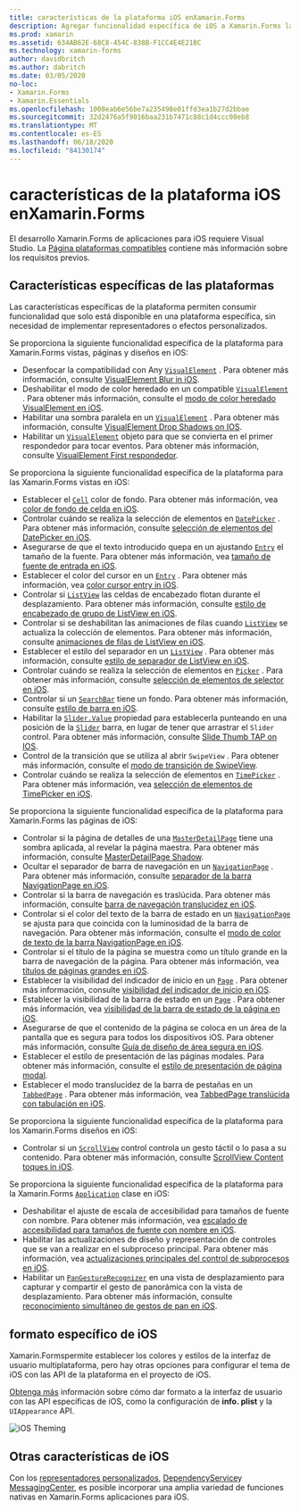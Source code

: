 ```yaml
---
title: características de la plataforma iOS enXamarin.Forms
description: Agregar funcionalidad específica de iOS a Xamarin.Forms las aplicaciones.
ms.prod: xamarin
ms.assetid: 634AB62E-68C8-454C-838B-F1CC4E4E21BC
ms.technology: xamarin-forms
author: davidbritch
ms.author: dabritch
ms.date: 03/05/2020
no-loc:
- Xamarin.Forms
- Xamarin.Essentials
ms.openlocfilehash: 1008eab6e56be7a235498e01ffd3ea1b27d2bbae
ms.sourcegitcommit: 32d2476a5f9016baa231b7471c88c1d4ccc08eb8
ms.translationtype: MT
ms.contentlocale: es-ES
ms.lasthandoff: 06/18/2020
ms.locfileid: "84130174"
---
```

# <a name="ios-platform-features-in-xamarinforms"></a>características de la plataforma iOS enXamarin.Forms

El desarrollo Xamarin.Forms de aplicaciones para iOS requiere Visual Studio. La [Página plataformas compatibles](~/get-started/supported-platforms.md) contiene más información sobre los requisitos previos.

## <a name="platform-specifics"></a>Características específicas de las plataformas

Las características específicas de la plataforma permiten consumir funcionalidad que solo está disponible en una plataforma específica, sin necesidad de implementar representadores o efectos personalizados.

Se proporciona la siguiente funcionalidad específica de la plataforma para Xamarin.Forms vistas, páginas y diseños en iOS:

- Desenfocar la compatibilidad con Any [`VisualElement`](xref:Xamarin.Forms.VisualElement) . Para obtener más información, consulte [VisualElement Blur in iOS](visualelement-blur.md).
- Deshabilitar el modo de color heredado en un compatible [`VisualElement`](xref:Xamarin.Forms.VisualElement) . Para obtener más información, consulte el [modo de color heredado VisualElement en iOS](legacy-color-mode.md).
- Habilitar una sombra paralela en un [`VisualElement`](xref:Xamarin.Forms.VisualElement) . Para obtener más información, consulte [VisualElement Drop Shadows on IOS](visualelement-drop-shadow.md).
- Habilitar un [`VisualElement`](xref:Xamarin.Forms.VisualElement) objeto para que se convierta en el primer respondedor para tocar eventos. Para obtener más información, consulte [VisualElement First respondedor](visualelement-first-responder.md).

Se proporciona la siguiente funcionalidad específica de la plataforma para las Xamarin.Forms vistas en iOS:

- Establecer el [`Cell`](xref:Xamarin.Forms.Cell) color de fondo. Para obtener más información, vea [color de fondo de celda en iOS](cell-background-color.md).
- Controlar cuándo se realiza la selección de elementos en [`DatePicker`](xref:Xamarin.Forms.DatePicker) . Para obtener más información, consulte [selección de elementos del DatePicker en iOS](datepicker-selection.md).
- Asegurarse de que el texto introducido quepa en un ajustando [`Entry`](xref:Xamarin.Forms.Entry) el tamaño de la fuente. Para obtener más información, vea [tamaño de fuente de entrada en iOS](entry-font-size.md).
- Establecer el color del cursor en un [`Entry`](xref:Xamarin.Forms.Entry) . Para obtener más información, vea [color cursor entry in iOS](entry-cursor-color.md).
- Controlar si [`ListView`](xref:Xamarin.Forms.ListView) las celdas de encabezado flotan durante el desplazamiento. Para obtener más información, consulte [estilo de encabezado de grupo de ListView en iOS](listview-group-header-style.md).
- Controlar si se deshabilitan las animaciones de filas cuando [`ListView`](xref:Xamarin.Forms.ListView) se actualiza la colección de elementos. Para obtener más información, consulte [animaciones de filas de ListView en iOS](listview-row-animations.md).
- Establecer el estilo del separador en un [`ListView`](xref:Xamarin.Forms.ListView) . Para obtener más información, consulte [estilo de separador de ListView en iOS](listview-separator-style.md).
- Controlar cuándo se realiza la selección de elementos en [`Picker`](xref:Xamarin.Forms.Picker) . Para obtener más información, consulte [selección de elementos de selector en iOS](picker-selection.md).
- Controlar si un [`SearchBar`](xref:Xamarin.Forms.SearchBar) tiene un fondo. Para obtener más información, consulte [estilo de barra en iOS](searchbar-style.md).
- Habilitar la [`Slider.Value`](xref:Xamarin.Forms.Slider.Value) propiedad para establecerla punteando en una posición de la [`Slider`](xref:Xamarin.Forms.Slider) barra, en lugar de tener que arrastrar el `Slider` control. Para obtener más información, consulte [Slide Thumb TAP on IOS](slider-thumb.md).
- Control de la transición que se utiliza al abrir `SwipeView` . Para obtener más información, consulte el [modo de transición de SwipeView](swipeview-swipetransitionmode.md).
- Controlar cuándo se realiza la selección de elementos en [`TimePicker`](xref:Xamarin.Forms.TimePicker) . Para obtener más información, vea [selección de elementos de TimePicker en iOS](timepicker-selection.md).

Se proporciona la siguiente funcionalidad específica de la plataforma para Xamarin.Forms las páginas de iOS:

- Controlar si la página de detalles de una [`MasterDetailPage`](xref:Xamarin.Forms.MasterDetailPage) tiene una sombra aplicada, al revelar la página maestra. Para obtener más información, consulte [MasterDetailPage Shadow](masterdetailpage-shadow.md).
- Ocultar el separador de barra de navegación en un [`NavigationPage`](xref:Xamarin.Forms.NavigationPage) . Para obtener más información, consulte [separador de la barra NavigationPage en iOS](navigation-bar-separator.md).
- Controlar si la barra de navegación es traslúcida. Para obtener más información, consulte [barra de navegación translucidez en iOS](navigation-bar-translucent.md).
- Controlar si el color del texto de la barra de estado en un [`NavigationPage`](xref:Xamarin.Forms.NavigationPage) se ajusta para que coincida con la luminosidad de la barra de navegación. Para obtener más información, consulte el [modo de color de texto de la barra NavigationPage en iOS](status-bar-text-color.md).
- Controlar si el título de la página se muestra como un título grande en la barra de navegación de la página. Para obtener más información, vea [títulos de páginas grandes en iOS](page-large-title.md).
- Establecer la visibilidad del indicador de inicio en un [`Page`](xref:Xamarin.Forms.Page) . Para obtener más información, consulte [visibilidad del indicador de inicio en iOS](page-home-indicator.md).
- Establecer la visibilidad de la barra de estado en un [`Page`](xref:Xamarin.Forms.Page) . Para obtener más información, vea [visibilidad de la barra de estado de la página en iOS](page-status-bar-visibility.md).
- Asegurarse de que el contenido de la página se coloca en un área de la pantalla que es segura para todos los dispositivos iOS. Para obtener más información, consulte [Guía de diseño de área segura en iOS](page-safe-area-layout.md).
- Establecer el estilo de presentación de las páginas modales. Para obtener más información, consulte el [estilo de presentación de página modal](page-presentation-style.md).
- Establecer el modo translucidez de la barra de pestañas en un [`TabbedPage`](xref:Xamarin.Forms.TabbedPage) . Para obtener más información, vea [TabbedPage translúcida con tabulación en iOS](tabbedpage-translucent-tabbar.md).

Se proporciona la siguiente funcionalidad específica de la plataforma para los Xamarin.Forms diseños en iOS:

- Controlar si un [`ScrollView`](xref:Xamarin.Forms.ScrollView) control controla un gesto táctil o lo pasa a su contenido. Para obtener más información, consulte [ScrollView Content toques in iOS](scrollview-content-touches.md).

Se proporciona la siguiente funcionalidad específica de la plataforma para la Xamarin.Forms [`Application`](xref:Xamarin.Forms.Application) clase en iOS:

- Deshabilitar el ajuste de escala de accesibilidad para tamaños de fuente con nombre. Para obtener más información, vea [escalado de accesibilidad para tamaños de fuente con nombre en iOS](named-font-size-scaling.md).
- Habilitar las actualizaciones de diseño y representación de controles que se van a realizar en el subproceso principal. Para obtener más información, vea [actualizaciones principales del control de subprocesos en iOS](main-thread-updates-ui.md).
- Habilitar un [`PanGestureRecognizer`](xref:Xamarin.Forms.PanGestureRecognizer) en una vista de desplazamiento para capturar y compartir el gesto de panorámica con la vista de desplazamiento. Para obtener más información, consulte [reconocimiento simultáneo de gestos de pan en iOS](application-pan-gesture.md).

## <a name="ios-specific-formatting"></a>formato específico de iOS

Xamarin.Formspermite establecer los colores y estilos de la interfaz de usuario multiplataforma, pero hay otras opciones para configurar el tema de iOS con las API de la plataforma en el proyecto de iOS.

[Obtenga más](formatting.md) información sobre cómo dar formato a la interfaz de usuario con las API específicas de iOS, como la configuración de **info. plist** y la `UIAppearance` API.

![](images/status-white-sml.png "iOS Theming")

## <a name="other-ios-features"></a>Otras características de iOS

Con los [representadores personalizados](~/xamarin-forms/app-fundamentals/custom-renderer/index.md), [DependencyService](~/xamarin-forms/app-fundamentals/dependency-service/index.md)y [MessagingCenter](~/xamarin-forms/app-fundamentals/messaging-center.md), es posible incorporar una amplia variedad de funciones nativas en Xamarin.Forms aplicaciones para iOS.
